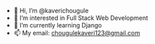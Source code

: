 - 👋 Hi, I’m @kaverichougule
- 👀 I’m interested in Full Stack Web Development
- 🌱 I’m currently learning Django
- 📫 My email: chougulekaveri123@gmail.com

<!---
kaverichougule/kaverichougule is a ✨ special ✨ repository because its `README.md` (this file) appears on your GitHub profile.
You can click the Preview link to take a look at your changes.
--->
